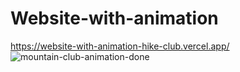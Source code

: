 # Website-with-animation

https://website-with-animation-hike-club.vercel.app/
![mountain-club-animation-done](https://user-images.githubusercontent.com/76222513/139412224-af44483d-fa7e-4af0-8686-792f14971ce1.png)
